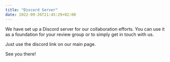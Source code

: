 ```yaml
---
title: "Discord Server"
date: 2022-09-26T21:45:29+02:00
---
```

We have set up a Discord server for our collaboration efforts. You can
use it as a foundation for your review group or to simply get in touch
with us.

Just use the discord link on our main page.

See you there!
